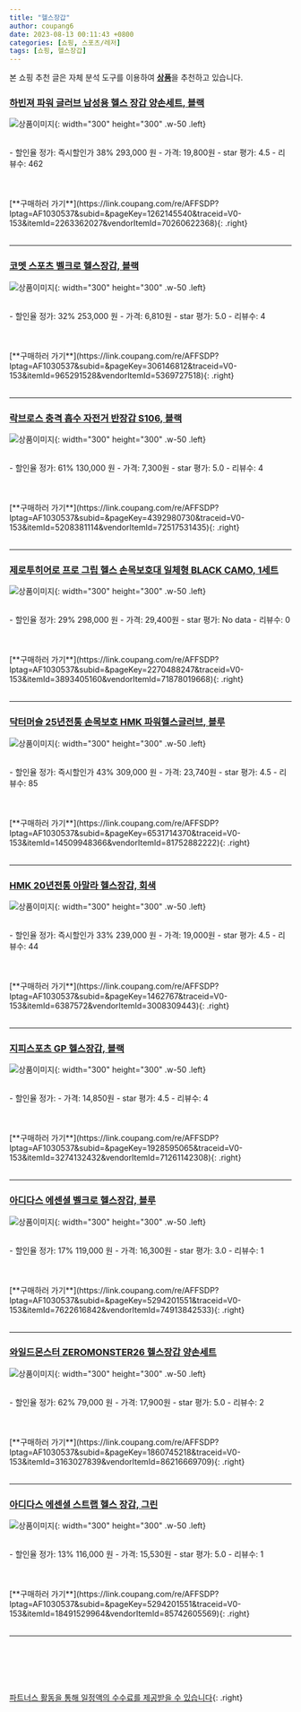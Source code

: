 ```yaml
---
title: "헬스장갑"
author: coupang6
date: 2023-08-13 00:11:43 +0800
categories: [쇼핑, 스포츠/레저]
tags: [쇼핑, 헬스장갑]
---
```


본 쇼핑 추천 글은 자체 분석 도구를 이용하여 [**상품**](https://link.coupang.com/a/bao1ui)을 추천하고 있습니다.

### [하빈져 파워 글러브 남성용 헬스 장갑 양손세트, 블랙](https://link.coupang.com/re/AFFSDP?lptag=AF1030537&subid=&pageKey=1262145540&traceid=V0-153&itemId=2263362027&vendorItemId=70260622368)

![상품이미지](https://thumbnail9.coupangcdn.com/thumbnails/remote/230x230ex/image/retail/images/288855599073924-0cf89b5a-d5a3-4527-bc27-393ec6561b90.jpg){: width="300" height="300" .w-50 .left}


<br>
- 할인율 정가: 즉시할인가 38%  293,000   원
- 가격: 19,800원
- star 평가: 4.5
- 리뷰수: 462
<br>
<br>
<br>
<br>
[**구매하러 가기**](https://link.coupang.com/re/AFFSDP?lptag=AF1030537&subid=&pageKey=1262145540&traceid=V0-153&itemId=2263362027&vendorItemId=70260622368){: .right}
<br>
<br>

---

### [코멧 스포츠 벨크로 헬스장갑, 블랙](https://link.coupang.com/re/AFFSDP?lptag=AF1030537&subid=&pageKey=306146812&traceid=V0-153&itemId=965291528&vendorItemId=5369727518)

![상품이미지](https://thumbnail10.coupangcdn.com/thumbnails/remote/230x230ex/image/retail/images/39678392328485-f6faec9b-379d-4780-b76c-4bac85590c64.jpg){: width="300" height="300" .w-50 .left}


<br>
- 할인율 정가: 32%  253,000   원
- 가격: 6,810원
- star 평가: 5.0
- 리뷰수: 4
<br>
<br>
<br>
<br>
[**구매하러 가기**](https://link.coupang.com/re/AFFSDP?lptag=AF1030537&subid=&pageKey=306146812&traceid=V0-153&itemId=965291528&vendorItemId=5369727518){: .right}
<br>
<br>

---

### [락브로스 충격 흡수 자전거 반장갑 S106, 블랙](https://link.coupang.com/re/AFFSDP?lptag=AF1030537&subid=&pageKey=4392980730&traceid=V0-153&itemId=5208381114&vendorItemId=72517531435)

![상품이미지](https://thumbnail9.coupangcdn.com/thumbnails/remote/230x230ex/image/rs_quotation_api/mtzs8g1f/3ff8c6097336421c98b7402413730b8e.jpg){: width="300" height="300" .w-50 .left}


<br>
- 할인율 정가: 61%  130,000   원
- 가격: 7,300원
- star 평가: 5.0
- 리뷰수: 4
<br>
<br>
<br>
<br>
[**구매하러 가기**](https://link.coupang.com/re/AFFSDP?lptag=AF1030537&subid=&pageKey=4392980730&traceid=V0-153&itemId=5208381114&vendorItemId=72517531435){: .right}
<br>
<br>

---

### [제로투히어로 프로 그립 헬스 손목보호대 일체형 BLACK CAMO, 1세트](https://link.coupang.com/re/AFFSDP?lptag=AF1030537&subid=&pageKey=2270488247&traceid=V0-153&itemId=3893405160&vendorItemId=71878019668)

![상품이미지](https://thumbnail9.coupangcdn.com/thumbnails/remote/230x230ex/image/retail/images/2375810242141267-8f986195-98fc-42c4-b56d-3d93dba98189.jpg){: width="300" height="300" .w-50 .left}


<br>
- 할인율 정가: 29%  298,000   원
- 가격: 29,400원
- star 평가: No data
- 리뷰수: 0
<br>
<br>
<br>
<br>
[**구매하러 가기**](https://link.coupang.com/re/AFFSDP?lptag=AF1030537&subid=&pageKey=2270488247&traceid=V0-153&itemId=3893405160&vendorItemId=71878019668){: .right}
<br>
<br>

---

### [닥터머슬 25년전통 손목보호 HMK 파워헬스글러브, 블루](https://link.coupang.com/re/AFFSDP?lptag=AF1030537&subid=&pageKey=6531714370&traceid=V0-153&itemId=14509948366&vendorItemId=81752882222)

![상품이미지](https://thumbnail8.coupangcdn.com/thumbnails/remote/230x230ex/image/vendor_inventory/a4ff/2ee68de91640dd2fdc52e78f62d602a779d8a025fa18ec070fea917d3bfd.jpg){: width="300" height="300" .w-50 .left}


<br>
- 할인율 정가: 즉시할인가 43%  309,000   원
- 가격: 23,740원
- star 평가: 4.5
- 리뷰수: 85
<br>
<br>
<br>
<br>
[**구매하러 가기**](https://link.coupang.com/re/AFFSDP?lptag=AF1030537&subid=&pageKey=6531714370&traceid=V0-153&itemId=14509948366&vendorItemId=81752882222){: .right}
<br>
<br>

---

### [HMK 20년전통 아말라 헬스장갑, 회색](https://link.coupang.com/re/AFFSDP?lptag=AF1030537&subid=&pageKey=1462767&traceid=V0-153&itemId=6387572&vendorItemId=3008309443)

![상품이미지](https://thumbnail9.coupangcdn.com/thumbnails/remote/230x230ex/image/vendor_inventory/images/2016/12/02/15/7/97538a16-bd71-4c57-bd07-13e990af13a7.jpg){: width="300" height="300" .w-50 .left}


<br>
- 할인율 정가: 즉시할인가 33%  239,000   원
- 가격: 19,000원
- star 평가: 4.5
- 리뷰수: 44
<br>
<br>
<br>
<br>
[**구매하러 가기**](https://link.coupang.com/re/AFFSDP?lptag=AF1030537&subid=&pageKey=1462767&traceid=V0-153&itemId=6387572&vendorItemId=3008309443){: .right}
<br>
<br>

---

### [지피스포츠 GP 헬스장갑, 블랙](https://link.coupang.com/re/AFFSDP?lptag=AF1030537&subid=&pageKey=1928595065&traceid=V0-153&itemId=3274132432&vendorItemId=71261142308)

![상품이미지](https://thumbnail6.coupangcdn.com/thumbnails/remote/230x230ex/image/retail/images/2020/08/05/18/6/77e32af8-9986-4d57-a377-dd1c72ccc482.jpg){: width="300" height="300" .w-50 .left}


<br>
- 할인율 정가: 
- 가격: 14,850원
- star 평가: 4.5
- 리뷰수: 4
<br>
<br>
<br>
<br>
[**구매하러 가기**](https://link.coupang.com/re/AFFSDP?lptag=AF1030537&subid=&pageKey=1928595065&traceid=V0-153&itemId=3274132432&vendorItemId=71261142308){: .right}
<br>
<br>

---

### [아디다스 에센셜 벨크로 헬스장갑, 블루](https://link.coupang.com/re/AFFSDP?lptag=AF1030537&subid=&pageKey=5294201551&traceid=V0-153&itemId=7622616842&vendorItemId=74913842533)

![상품이미지](https://thumbnail10.coupangcdn.com/thumbnails/remote/230x230ex/image/rs_quotation_api/pua2zlfl/e43c6cc0f9e14586862d29b09dee8fd8.jpg){: width="300" height="300" .w-50 .left}


<br>
- 할인율 정가: 17%  119,000   원
- 가격: 16,300원
- star 평가: 3.0
- 리뷰수: 1
<br>
<br>
<br>
<br>
[**구매하러 가기**](https://link.coupang.com/re/AFFSDP?lptag=AF1030537&subid=&pageKey=5294201551&traceid=V0-153&itemId=7622616842&vendorItemId=74913842533){: .right}
<br>
<br>

---

### [와일드몬스터 ZEROMONSTER26 헬스장갑 양손세트](https://link.coupang.com/re/AFFSDP?lptag=AF1030537&subid=&pageKey=1860745218&traceid=V0-153&itemId=3163027839&vendorItemId=86216669709)

![상품이미지](https://thumbnail8.coupangcdn.com/thumbnails/remote/230x230ex/image/retail/images/2023/06/08/15/7/04179ad5-ad99-4ef0-9cfe-3f4ae956b132.jpg){: width="300" height="300" .w-50 .left}


<br>
- 할인율 정가: 62%  79,000   원
- 가격: 17,900원
- star 평가: 5.0
- 리뷰수: 2
<br>
<br>
<br>
<br>
[**구매하러 가기**](https://link.coupang.com/re/AFFSDP?lptag=AF1030537&subid=&pageKey=1860745218&traceid=V0-153&itemId=3163027839&vendorItemId=86216669709){: .right}
<br>
<br>

---

### [아디다스 에센셜 스트랩 헬스 장갑, 그린](https://link.coupang.com/re/AFFSDP?lptag=AF1030537&subid=&pageKey=5294201551&traceid=V0-153&itemId=18491529964&vendorItemId=85742605569)

![상품이미지](https://thumbnail10.coupangcdn.com/thumbnails/remote/230x230ex/image/retail/images/2023/04/21/17/6/64a6dace-8f38-48c6-8467-e5e277249601.jpg){: width="300" height="300" .w-50 .left}


<br>
- 할인율 정가: 13%  116,000   원
- 가격: 15,530원
- star 평가: 5.0
- 리뷰수: 1
<br>
<br>
<br>
<br>
[**구매하러 가기**](https://link.coupang.com/re/AFFSDP?lptag=AF1030537&subid=&pageKey=5294201551&traceid=V0-153&itemId=18491529964&vendorItemId=85742605569){: .right}
<br>
<br>

---
<br><br><br><br><br> [파트너스 활동을 통해 일정액의 수수료를 제공받을 수 있습니다](https://link.coupang.com/a/bao1ui){: .right}